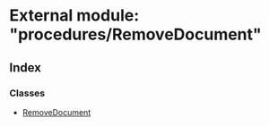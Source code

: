 # External module: "procedures/RemoveDocument"

## Index

### Classes

* [RemoveDocument](../classes/_procedures_removedocument_.removedocument.md)
